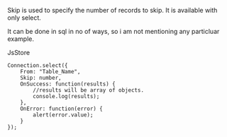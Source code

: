 Skip is used to specify the number of records to skip. It is available with only select.

It can be done in sql in no of ways, so i am not mentioning any particluar example.

JsStore

```
Connection.select({
    From: "Table_Name",
    Skip: number,
    OnSuccess: function(results) {
        //results will be array of objects.
        console.log(results);
    },
    OnError: function(error) {
        alert(error.value);
    }
});
```
